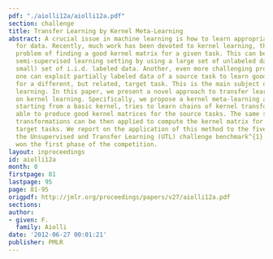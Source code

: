```yaml
---
pdf: "./aiolli12a/aiolli12a.pdf"
section: challenge
title: Transfer Learning by Kernel Meta-Learning
abstract: A crucial issue in machine learning is how to learn appropriate representations
  for data. Recently, much work has been devoted to kernel learning, that is, the
  problem of finding a good kernel matrix for a given task. This can be done in a
  semi-supervised learning setting by using a large set of unlabeled data and a (typically
  small) set of i.i.d. labeled data. Another, even more challenging problem, is how
  one can exploit partially labeled data of a source task to learn good representations
  for a different, but related, target task. This is the main subject of transfer
  learning. In this paper, we present a novel approach to transfer learning based
  on kernel learning. Specifically, we propose a kernel meta-learning algorithm which,
  starting from a basic kernel, tries to learn chains of kernel transforms that are
  able to produce good kernel matrices for the source tasks. The same sequence of
  transformations can be then applied to compute the kernel matrix for new related
  target tasks. We report on the application of this method to the five datasets of
  the Unsupervised and Transfer Learning (UTL) challenge benchmark^{1} , where we
  won the first phase of the competition.
layout: inproceedings
id: aiolli12a
month: 0
firstpage: 81
lastpage: 95
page: 81-95
origpdf: http://jmlr.org/proceedings/papers/v27/aiolli12a.pdf
sections: 
author:
- given: F.
  family: Aiolli
date: '2012-06-27 00:01:21'
publisher: PMLR
---
```

